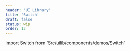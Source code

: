 ```yaml
---
header: 'UI Library'
title: 'Switch'
draft: false
status: wip
order: 13
---
```


<!--
  ATTENTION: This file is auto generated by using "makeDemosFactory".
  Do not change the content!
-->

import Switch from 'Src/uilib/components/demos/Switch'

<Switch />
